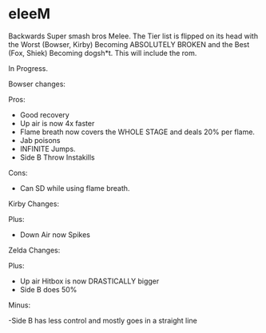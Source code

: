 # eleeM 
Backwards Super smash bros Melee. The Tier list is flipped on its head with the Worst (Bowser, Kirby) Becoming ABSOLUTELY BROKEN and the Best (Fox, Shiek) Becoming dogsh*t.
This will include the rom.

In Progress.

Bowser changes:

Pros:
+ Good recovery
+ Up air is now 4x faster
+ Flame breath now covers the WHOLE STAGE and deals 20% per flame.
+ Jab poisons
+ INFINITE Jumps.
+ Side B Throw Instakills

Cons:

- Can SD while using flame breath.


Kirby Changes:

Plus:
+ Down Air now Spikes

Zelda Changes:

Plus:
+ Up air Hitbox is now DRASTICALLY bigger
+ Side B does 50%

Minus:

-Side B has less control and mostly goes in a straight line
